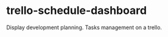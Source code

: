 trello-schedule-dashboard
=========================

Display development planning. Tasks management on a trello. 
